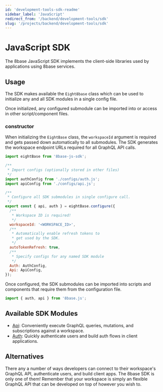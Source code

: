 ```yaml
---
id: 'development-tools-sdk-readme'
sidebar_label: 'JavaScript'
redirect_from: '/backend/development-tools/sdk'
slug: '/projects/backend/development-tools/sdk'
---
```


# JavaScript SDK

The 8base JavaScript SDK implements the client-side libraries used by applications using 8base services.

## Usage

The SDK makes available the `Eight8base` class which can be used to initialize any and all SDK modules in a single config file.

Once initialized, any configured submodule can be imported into or access in other script/component files.

### constructor

When initializing the `EightBase` class, the `workspaceId` argument is required and gets passed down automatically to all submodules. The SDK generates the workspace endpoint URLs required for all GraphQL API calls.

```javascript
import eightBase from '8base-js-sdk';

/**
 * Import configs (optionally stored in other files)
 */
import authConfig from './configs/auth.js';
import apiConfig from './configs/api.js';

/**
 * Configure all SDK submodules in single configure call.
 */
export const { api, auth } = eightBase.configure({
  /**
   * Workspace ID is required!
   */
  workspaceId: '<WORKSPACE_ID>',
  /**
   * Automatically enable refresh tokens to
   * get used by the SDK.
   */
  autoTokenRefresh: true,
  /**
   * Specify configs for any named SDK module
   */
  Auth: AuthConfig,
  Api: ApiConfig,
});
```

Once configured, the SDK submodules can be imported into scripts and components that require them from the configuration file.

```javascript
import { auth, api } from '8base.js';
```

## Available SDK Modules

- [Api](/docs/development-tools/sdk/api): Conveniently execute GraphQL queries, mutations, and subscriptions against a workspace.
- [Auth](/docs/development-tools/sdk/auth): Quickly authenticate users and build auth flows in client applications.

## Alternatives

There any a number of ways developers can connect to their workspace's GraphQL API, authenticate users, and build client apps. The 8base SDK is only one of them! Remember that your workspace is simply an flexible GraphQL API that can be developed on top of however you wish to.
